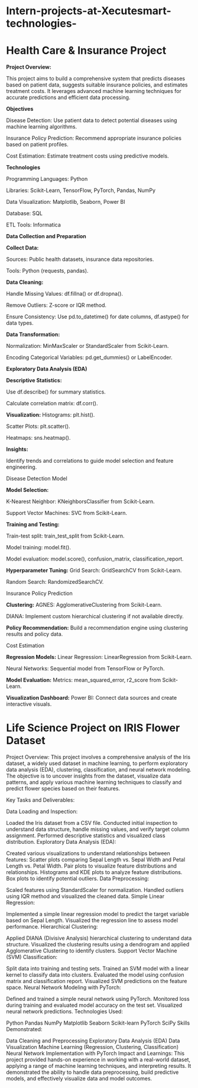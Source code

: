 # Intern-projects-at-Xecutesmart-technologies-

# Health Care & Insurance Project
**Project Overview:**

This project aims to build a comprehensive system that predicts diseases based on patient data, suggests suitable insurance policies, and estimates treatment costs. It leverages advanced machine learning techniques for accurate predictions and efficient data processing.

**Objectives**

Disease Detection: Use patient data to detect potential diseases using machine learning algorithms.

Insurance Policy Prediction: Recommend appropriate insurance policies based on patient profiles.

Cost Estimation: Estimate treatment costs using predictive models.

**Technologies**

Programming Languages: Python

Libraries: Scikit-Learn, TensorFlow, PyTorch, Pandas, NumPy

Data Visualization: Matplotlib, Seaborn, Power BI

Database: SQL

ETL Tools: Informatica

**Data Collection and Preparation**

**Collect Data:**

Sources: Public health datasets, insurance data repositories.

Tools: Python (requests, pandas).

**Data Cleaning:**

Handle Missing Values: df.fillna() or df.dropna().

Remove Outliers: Z-score or IQR method.

Ensure Consistency: Use pd.to_datetime() for date columns, df.astype() for data types.

**Data Transformation:**

Normalization: MinMaxScaler or StandardScaler from Scikit-Learn.

Encoding Categorical Variables: pd.get_dummies() or LabelEncoder.

**Exploratory Data Analysis (EDA)**

**Descriptive Statistics:**

Use df.describe() for summary statistics.

Calculate correlation matrix: df.corr().

**Visualization:**
Histograms: plt.hist().

Scatter Plots: plt.scatter().

Heatmaps: sns.heatmap().

**Insights:**

Identify trends and correlations to guide model selection and feature engineering.

Disease Detection Model

**Model Selection:**

K-Nearest Neighbor: KNeighborsClassifier from Scikit-Learn.

Support Vector Machines: SVC from Scikit-Learn.

**Training and Testing:**

Train-test split: train_test_split from Scikit-Learn.

Model training: model.fit().

Model evaluation: model.score(), confusion_matrix, classification_report.

**Hyperparameter Tuning:**
Grid Search: GridSearchCV from Scikit-Learn.

Random Search: RandomizedSearchCV.

Insurance Policy Prediction

**Clustering:**
AGNES: AgglomerativeClustering from Scikit-Learn.

DIANA: Implement custom hierarchical clustering if not available directly.

**Policy Recommendation:**
Build a recommendation engine using clustering results and policy data.

Cost Estimation

**Regression Models:**
Linear Regression: LinearRegression from Scikit-Learn.

Neural Networks: Sequential model from TensorFlow or PyTorch.

**Model Evaluation:**
Metrics: mean_squared_error, r2_score from Scikit-Learn.

**Visualization Dashboard:**
Power BI: Connect data sources and create interactive visuals.

# Life Science Project on IRIS Flower Dataset


Project Overview:
This project involves a comprehensive analysis of the Iris dataset, a widely used dataset in machine learning, to perform exploratory data analysis (EDA), clustering, classification, and neural network modeling. The objective is to uncover insights from the dataset, visualize data patterns, and apply various machine learning techniques to classify and predict flower species based on their features.

Key Tasks and Deliverables:

Data Loading and Inspection:

Loaded the Iris dataset from a CSV file.
Conducted initial inspection to understand data structure, handle missing values, and verify target column assignment.
Performed descriptive statistics and visualized class distribution.
Exploratory Data Analysis (EDA):

Created various visualizations to understand relationships between features:
Scatter plots comparing Sepal Length vs. Sepal Width and Petal Length vs. Petal Width.
Pair plots to visualize feature distributions and relationships.
Histograms and KDE plots to analyze feature distributions.
Box plots to identify potential outliers.
Data Preprocessing:

Scaled features using StandardScaler for normalization.
Handled outliers using IQR method and visualized the cleaned data.
Simple Linear Regression:

Implemented a simple linear regression model to predict the target variable based on Sepal Length.
Visualized the regression line to assess model performance.
Hierarchical Clustering:

Applied DIANA (Divisive Analysis) hierarchical clustering to understand data structure.
Visualized the clustering results using a dendrogram and applied Agglomerative Clustering to identify clusters.
Support Vector Machine (SVM) Classification:

Split data into training and testing sets.
Trained an SVM model with a linear kernel to classify data into clusters.
Evaluated the model using confusion matrix and classification report.
Visualized SVM predictions on the feature space.
Neural Network Modeling with PyTorch:

Defined and trained a simple neural network using PyTorch.
Monitored loss during training and evaluated model accuracy on the test set.
Visualized neural network predictions.
Technologies Used:

Python
Pandas
NumPy
Matplotlib
Seaborn
Scikit-learn
PyTorch
SciPy
Skills Demonstrated:

Data Cleaning and Preprocessing
Exploratory Data Analysis (EDA)
Data Visualization
Machine Learning (Regression, Clustering, Classification)
Neural Network Implementation with PyTorch
Impact and Learnings:
This project provided hands-on experience in working with a real-world dataset, applying a range of machine learning techniques, and interpreting results. It demonstrated the ability to handle data preprocessing, build predictive models, and effectively visualize data and model outcomes.

